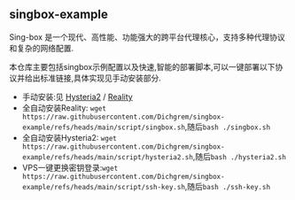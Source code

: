 ## singbox-example

Sing-box 是一个现代、高性能、功能强大的跨平台代理核心，支持多种代理协议和复杂的网络配置.

本仓库主要包括singbox示例配置以及快速,智能的部署脚本,可以一键部署以下协议并给出标准链接,具体实现见手动安装部分.

- 手动安装:见 [Hysteria2](https://github.com/Dichgrem/singbox-example/blob/main/hysteria2.md) / [Reality](https://github.com/Dichgrem/singbox-example/blob/main/singbox.md)
- 全自动安装Reality:
``wget https://raw.githubusercontent.com/Dichgrem/singbox-example/refs/heads/main/script/singbox.sh``,随后``bash ./singbox.sh``
- 全自动安装Hysteria2:
``wget https://raw.githubusercontent.com/Dichgrem/singbox-example/refs/heads/main/script/hysteria2.sh``,随后``bash ./hysteria2.sh``
- VPS一键更换密钥登录:``wget https://raw.githubusercontent.com/Dichgrem/singbox-example/refs/heads/main/script/ssh-key.sh``,随后``bash ./ssh-key.sh``
